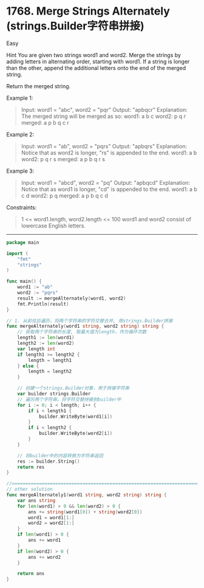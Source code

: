 # 1768. Merge Strings Alternately (strings.Builder字符串拼接)

Easy

Hint
You are given two strings word1 and word2. Merge the strings by adding letters in alternating order, starting with word1. If a string is longer than the other, append the additional letters onto the end of the merged string.

Return the merged string.

 

Example 1:
> Input: word1 = "abc", word2 = "pqr"
Output: "apbqcr"
Explanation: The merged string will be merged as so:
word1:  a   b   c
word2:    p   q   r
merged: a p b q c r

Example 2:
>Input: word1 = "ab", word2 = "pqrs"
Output: "apbqrs"
Explanation: Notice that as word2 is longer, "rs" is appended to the end.
word1:  a   b 
word2:    p   q   r   s
merged: a p b q   r   s

Example 3:
> Input: word1 = "abcd", word2 = "pq"
Output: "apbqcd"
Explanation: Notice that as word1 is longer, "cd" is appended to the end.
word1:  a   b   c   d
word2:    p   q 
merged: a p b q c   d
 

Constraints:
> 1 <= word1.length, word2.length <= 100
word1 and word2 consist of lowercase English letters.

---

```go
package main

import (
	"fmt"
	"strings"
)

func main() {
	word1 := "ab"
	word2 := "pqrs"
	result := mergeAlternately(word1, word2)
	fmt.Println(result)
}

// 1. 从前往后遍历，将两个字符串的字符交替合并, 用strings.Builder拼接
func mergeAlternately(word1 string, word2 string) string {
	// 获取两个字符串的长度, 取最大值为length，作为循环次数
	length1 := len(word1)
	length2 := len(word2)
	var length int
	if length1 >= length2 {
		length = length1
	} else {
		length = length2
	}

	// 创建一个strings.Builder对象，用于拼接字符串
	var builder strings.Builder
	// 遍历两个字符串，将字符交替拼接到builder中
	for i := 0; i < length; i++ {
		if i < length1 {
			builder.WriteByte(word1[i])
		}
		if i < length2 {
			builder.WriteByte(word2[i])
		}
	}

	// 将builder中的内容转换为字符串返回
	res := builder.String()
	return res
}

//================================================================================================================================
// other solution
func mergeAlternately1(word1 string, word2 string) string {
	var ans string
	for len(word1) > 0 && len(word2) > 0 {
		ans += string(word1[0]) + string(word2[0])
		word1 = word1[1:]
		word2 = word2[1:]
	}
	if len(word1) > 0 {
		ans += word1
	}
	if len(word2) > 0 {
		ans += word2
	}

	return ans
}
```